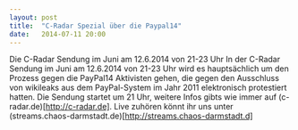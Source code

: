 ```yaml
---
layout: post
title:  "C-Radar Spezial über die Paypal14"
date:   2014-07-11 20:00
---
```


Die C-Radar Sendung im Juni am 12.6.2014 von 21-23 Uhr
In der C-Radar Sendung im Juni am 12.6.2014 von 21-23 Uhr wird es hauptsächlich um den Prozess gegen die PayPal14 Aktivisten gehen, die gegen den Ausschluss von wikileaks aus dem PayPal-System im Jahr 2011 elektronisch protestiert hatten.
Die Sendung startet um 21 Uhr, weitere Infos gibts wie immer auf (c-radar.de)[http://c-radar.de].
Live zuhören könnt ihr uns unter (streams.chaos-darmstadt.de)[http://streams.chaos-darmstadt.d]
